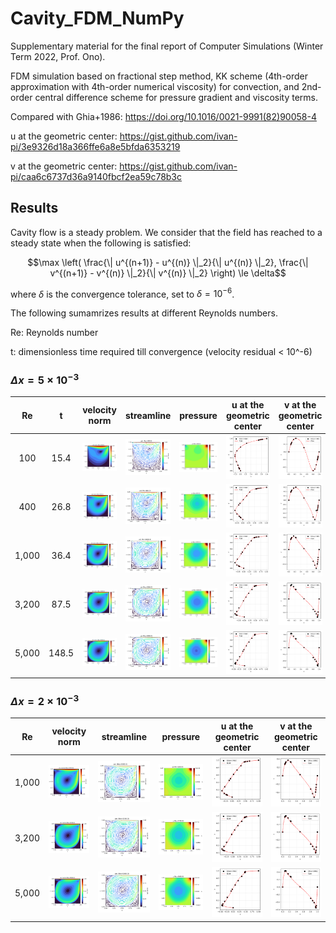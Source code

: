 # Cavity_FDM_NumPy

Supplementary material for the final report of Computer Simulations (Winter Term 2022, Prof. Ono). 

FDM simulation based on fractional step method, KK scheme (4th-order approximation with 4th-order numerical viscosity) for convection, and 2nd-order central difference scheme for pressure gradient and viscosity terms. 

Compared with Ghia+1986: https://doi.org/10.1016/0021-9991(82)90058-4

u at the geometric center: https://gist.github.com/ivan-pi/3e9326d18a366ffe6a8e5bfda6353219

v at the geometric center: https://gist.github.com/ivan-pi/caa6c6737d36a9140fbcf2ea59c78b3c

## Results
Cavity flow is a steady problem. We consider that the field has reached to a steady state when the following is satisfied:
```math
\max \left( \frac{\| u^{(n+1)} - u^{(n)} \|_2}{\| u^{(n)} \|_2}, \frac{\| v^{(n+1)} - v^{(n)} \|_2}{\| v^{(n)} \|_2} \right) \le \delta
```
where $\delta$ is the convergence tolerance, set to $\delta = 10^{-6}$. 

The following sumamrizes results at different Reynolds numbers. 

Re: Reynolds number

t: dimensionless time required till convergence (velocity residual < 10^-6)

### $\Delta x = 5 \times 10^{-3}$
| Re | t | velocity norm | streamline | pressure | u at the geometric center | v at the geometric center |
|:---:|:---:|:---:|:---:|:---:|:---:|:---:|
| 100 | 15.4 | <img src="./Re_100/vel_norm.png"> | <img src="./Re_100/psi.png"> | <img src="./Re_100/prs.png"> | <img src="./Re_100/comparison_u.png"> | <img src="./Re_100/comparison_v.png"> |
| 400 | 26.8 | <img src="./Re_400/vel_norm.png"> | <img src="./Re_400/psi.png"> | <img src="./Re_400/prs.png"> | <img src="./Re_400/comparison_u.png"> | <img src="./Re_400/comparison_v.png"> |
| 1,000 | 36.4 | <img src="./Re_1000/vel_norm.png"> | <img src="./Re_1000/psi.png"> | <img src="./Re_1000/prs.png"> | <img src="./Re_1000/comparison_u.png"> | <img src="./Re_1000/comparison_v.png"> |
| 3,200 | 87.5 | <img src="./Re_3200/vel_norm.png"> | <img src="./Re_3200/psi.png"> | <img src="./Re_3200/prs.png"> | <img src="./Re_3200/comparison_u.png"> | <img src="./Re_3200/comparison_v.png"> |
| 5,000 | 148.5 | <img src="./Re_5000/vel_norm.png"> | <img src="./Re_5000/psi.png"> | <img src="./Re_5000/prs.png"> | <img src="./Re_5000/comparison_u.png"> | <img src="./Re_5000/comparison_v.png"> |

### $\Delta x = 2 \times 10^{-3}$
| Re | velocity norm | streamline | pressure | u at the geometric center | v at the geometric center |
|:---:|:---:|:---:|:---:|:---:|:---:|
| 1,000 | <img src="./Re_1000_highres/vel_norm.png"> | <img src="./Re_1000_highres/psi.png"> | <img src="./Re_1000_highres/prs.png"> | <img src="./Re_1000_highres/comparison_u.png"> | <img src="./Re_1000_highres/comparison_v.png"> |
| 3,200 | <img src="./Re_3200_highres/vel_norm.png"> | <img src="./Re_3200_highres/psi.png"> | <img src="./Re_3200_highres/prs.png"> | <img src="./Re_3200_highres/comparison_u.png"> | <img src="./Re_3200_highres/comparison_v.png"> |
| 5,000 | <img src="./Re_5000_highres/vel_norm.png"> | <img src="./Re_5000_highres/psi.png"> | <img src="./Re_5000_highres/prs.png"> | <img src="./Re_5000_highres/comparison_u.png"> | <img src="./Re_5000_highres/comparison_v.png"> |


